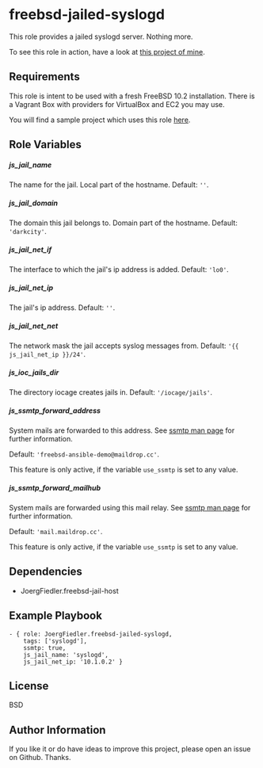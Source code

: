 freebsd-jailed-syslogd
=========

This role provides a jailed syslogd server. Nothing more.

To see this role in action, have a look at [this project of mine](https://github.com/JoergFiedler/freebsd-ansible-demo).

Requirements
------------

This role is intent to be used with a fresh FreeBSD 10.2 installation. There is a Vagrant Box with providers for VirtualBox and EC2 you may use.

You will find a sample project which uses this role [here](https://github.com/JoergFiedler/freebsd-ansible-demo).

Role Variables
--------------

##### js_jail_name

The name for the jail. Local part of the hostname. Default: `''`.

##### js_jail_domain

The domain this jail belongs to. Domain part of the hostname. Default: `'darkcity'`.

##### js_jail_net_if

The interface to which the jail's ip address is added. Default: `'lo0'`.

##### js_jail_net_ip

The jail's ip address. Default: `''`.

##### js_jail_net_net

The network mask the jail accepts syslog messages from. Default: `'{{ js_jail_net_ip }}/24'`.

##### js_ioc_jails_dir

The directory iocage creates jails in. Default: `'/iocage/jails'`.

##### js_ssmtp_forward_address

System mails are forwarded to this address. See [ssmtp man page](https://www.freebsd.org/cgi/man.cgi?query=ssmtp&apropos=0&sektion=0&manpath=FreeBSD+10.2-RELEASE+and+Ports&arch=default&format=html) for further information.

Default: `'freebsd-ansible-demo@maildrop.cc'`.

This feature is only active, if the variable `use_ssmtp` is set to any value.

##### js_ssmtp_forward_mailhub

System mails are forwarded using this mail relay. See [ssmtp man page](https://www.freebsd.org/cgi/man.cgi?query=ssmtp&apropos=0&sektion=0&manpath=FreeBSD+10.2-RELEASE+and+Ports&arch=default&format=html) for further information.

Default: `'mail.maildrop.cc'`.

This feature is only active, if the variable `use_ssmtp` is set to any value.

Dependencies
------------

- JoergFiedler.freebsd-jail-host

Example Playbook
----------------

    - { role: JoergFiedler.freebsd-jailed-syslogd,
        tags: ['syslogd'],
        ssmtp: true,
        js_jail_name: 'syslogd',
        js_jail_net_ip: '10.1.0.2' }

License
-------

BSD

Author Information
------------------

If you like it or do have ideas to improve this project, please open an issue on Github. Thanks.

